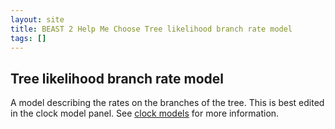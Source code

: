 ```yaml
---
layout: site
title: BEAST 2 Help Me Choose Tree likelihood branch rate model
tags: []
---
```


## Tree likelihood branch rate model

A model describing the rates on the branches of the tree.
This is best edited in the clock model panel.
See [clock models](../../Standard/Clock_Model/) for more information.

